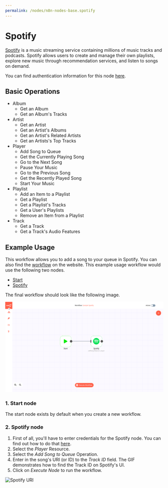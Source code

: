 ```yaml
---
permalink: /nodes/n8n-nodes-base.spotify
---
```


# Spotify

[Spotify](https://www.spotify.com/) is a music streaming service containing millions of music tracks and podcasts. Spotify allows users to create and manage their own playlists, explore new music through recommendation services, and listen to songs on demand.

You can find authentication information for this node [here](../../../credentials/Spotify/README.md).

## Basic Operations

- Album
    - Get an Album
    - Get an Album's Tracks
- Artist
    - Get an Artist
    - Get an Artist's Albums
    - Get an Artist's Related Artists
    - Get an Artists's Top Tracks
- Player
    - Add Song to Queue
    - Get the Currently Playing Song
    - Go to the Next Song
    - Pause Your Music
    - Go to the Previous Song
    - Get the Recently Played Song
    - Start Your Music
- Playlist
    - Add an Item to a Playlist
    - Get a Playlist
    - Get a Playlist's Tracks
    - Get a User's Playlists
    - Remove an Item from a Playlist
- Track
    - Get a Track
    - Get a Track's Audio Features


## Example Usage

This workflow allows you to add a song to your queue in Spotify. You can also find the [workflow](https://n8n.io/workflows/440) on the website. This example usage workflow would use the following two nodes.
- [Start](../../core-nodes/Start/README.md)
- [Spotify]()

The final workflow should look like the following image.

![A workflow with the Spotify node](./workflow.png)

### 1. Start node

The start node exists by default when you create a new workflow.

### 2. Spotify node

1. First of all, you'll have to enter credentials for the Spotify node. You can find out how to do that [here](../../../credentials/Spotify/README.md).
2. Select the *Player* Resource.
3. Select the *Add Song to Queue* Operation.
4. Enter in the song's URI (or ID) to the *Track ID* field. The GIF demonstrates how to find the Track ID on Spotify's UI.
5. Click on *Execute Node* to run the workflow.

![Spotify URI](https://i.imgur.com/e0Q3PQ7.gif)
